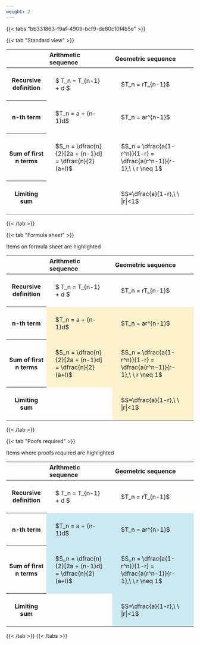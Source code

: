 ```yaml
---
weight: 2
---
```


{{< tabs "bb331863-f9af-4909-bcf9-de80c10f4b5e" >}}

{{< tab "Standard view" >}}

<style type="text/css">
#T_3d821 th.col_heading {
  text-align: left;
  font-size: 1em;
}
#T_3d821 td {
  text-align: left;
  font-size: 1em;
  padding: 1.5em;
}
</style>
<table id="T_3d821">
  <thead>
    <tr>
      <th class="blank level0" >&nbsp;</th>
      <th id="T_3d821_level0_col0" class="col_heading level0 col0" >Arithmetic sequence</th>
      <th id="T_3d821_level0_col1" class="col_heading level0 col1" >Geometric sequence</th>
    </tr>
  </thead>
  <tbody>
    <tr>
      <th id="T_3d821_level0_row0" class="row_heading level0 row0" >Recursive definition</th>
      <td id="T_3d821_row0_col0" class="data row0 col0" >$ T_n = T_{n-1} + d $</td>
      <td id="T_3d821_row0_col1" class="data row0 col1" >$T_n = rT_{n-1}$</td>
    </tr>
    <tr>
      <th id="T_3d821_level0_row1" class="row_heading level0 row1" >n-th term</th>
      <td id="T_3d821_row1_col0" class="data row1 col0" >$T_n = a + (n-1)d$</td>
      <td id="T_3d821_row1_col1" class="data row1 col1" >$T_n = ar^{n-1}$</td>
    </tr>
    <tr>
      <th id="T_3d821_level0_row2" class="row_heading level0 row2" >Sum of first n terms</th>
      <td id="T_3d821_row2_col0" class="data row2 col0" >$S_n = \dfrac{n}{2}[2a + (n-1)d] = \dfrac{n}{2}(a+l)$</td>
      <td id="T_3d821_row2_col1" class="data row2 col1" >$S_n = \dfrac{a(1-r^n)}{1-r} = \dfrac{a(r^n-1)}{r-1},\ \  r \neq 1$</td>
    </tr>
    <tr>
      <th id="T_3d821_level0_row3" class="row_heading level0 row3" >Limiting sum</th>
      <td id="T_3d821_row3_col0" class="data row3 col0" ></td>
      <td id="T_3d821_row3_col1" class="data row3 col1" >$S=\dfrac{a}{1-r},\ \ |r|<1$</td>
    </tr>
  </tbody>
</table>
{{< /tab >}}

{{< tab "Formula sheet" >}}

Items on formula sheet are highlighted 
<br>
<style type="text/css">
#T_2bf9b th.col_heading {
  text-align: left;
  font-size: 1em;
}
#T_2bf9b td {
  text-align: left;
  font-size: 1em;
  padding: 1.5em;
}
#T_2bf9b_row0_col0, #T_2bf9b_row0_col1, #T_2bf9b_row3_col0 {
  background-color: rgba(0,0,0,0);
}
#T_2bf9b_row1_col0, #T_2bf9b_row1_col1, #T_2bf9b_row2_col0, #T_2bf9b_row2_col1, #T_2bf9b_row3_col1 {
  background-color: rgba(255,194,10, 0.2);
}
</style>
<table id="T_2bf9b">
  <thead>
    <tr>
      <th class="blank level0" >&nbsp;</th>
      <th id="T_2bf9b_level0_col0" class="col_heading level0 col0" >Arithmetic sequence</th>
      <th id="T_2bf9b_level0_col1" class="col_heading level0 col1" >Geometric sequence</th>
    </tr>
  </thead>
  <tbody>
    <tr>
      <th id="T_2bf9b_level0_row0" class="row_heading level0 row0" >Recursive definition</th>
      <td id="T_2bf9b_row0_col0" class="data row0 col0" >$ T_n = T_{n-1} + d $</td>
      <td id="T_2bf9b_row0_col1" class="data row0 col1" >$T_n = rT_{n-1}$</td>
    </tr>
    <tr>
      <th id="T_2bf9b_level0_row1" class="row_heading level0 row1" >n-th term</th>
      <td id="T_2bf9b_row1_col0" class="data row1 col0" >$T_n = a + (n-1)d$</td>
      <td id="T_2bf9b_row1_col1" class="data row1 col1" >$T_n = ar^{n-1}$</td>
    </tr>
    <tr>
      <th id="T_2bf9b_level0_row2" class="row_heading level0 row2" >Sum of first n terms</th>
      <td id="T_2bf9b_row2_col0" class="data row2 col0" >$S_n = \dfrac{n}{2}[2a + (n-1)d] = \dfrac{n}{2}(a+l)$</td>
      <td id="T_2bf9b_row2_col1" class="data row2 col1" >$S_n = \dfrac{a(1-r^n)}{1-r} = \dfrac{a(r^n-1)}{r-1},\ \  r \neq 1$</td>
    </tr>
    <tr>
      <th id="T_2bf9b_level0_row3" class="row_heading level0 row3" >Limiting sum</th>
      <td id="T_2bf9b_row3_col0" class="data row3 col0" ></td>
      <td id="T_2bf9b_row3_col1" class="data row3 col1" >$S=\dfrac{a}{1-r},\ \ |r|<1$</td>
    </tr>
  </tbody>
</table>
{{< /tab >}}

{{< tab "Poofs required" >}}

Items where proofs required are highlighted 
<br>
<style type="text/css">
#T_a0f98 th.col_heading {
  text-align: left;
  font-size: 1em;
}
#T_a0f98 td {
  text-align: left;
  font-size: 1em;
  padding: 1.5em;
}
#T_a0f98_row0_col0, #T_a0f98_row0_col1, #T_a0f98_row3_col0 {
  background-color: rgba(0,0,0,0);
}
#T_a0f98_row1_col0, #T_a0f98_row1_col1, #T_a0f98_row2_col0, #T_a0f98_row2_col1, #T_a0f98_row3_col1 {
  background-color: rgba(0,150,200, 0.2);
}
</style>
<table id="T_a0f98">
  <thead>
    <tr>
      <th class="blank level0" >&nbsp;</th>
      <th id="T_a0f98_level0_col0" class="col_heading level0 col0" >Arithmetic sequence</th>
      <th id="T_a0f98_level0_col1" class="col_heading level0 col1" >Geometric sequence</th>
    </tr>
  </thead>
  <tbody>
    <tr>
      <th id="T_a0f98_level0_row0" class="row_heading level0 row0" >Recursive definition</th>
      <td id="T_a0f98_row0_col0" class="data row0 col0" >$ T_n = T_{n-1} + d $</td>
      <td id="T_a0f98_row0_col1" class="data row0 col1" >$T_n = rT_{n-1}$</td>
    </tr>
    <tr>
      <th id="T_a0f98_level0_row1" class="row_heading level0 row1" >n-th term</th>
      <td id="T_a0f98_row1_col0" class="data row1 col0" >$T_n = a + (n-1)d$</td>
      <td id="T_a0f98_row1_col1" class="data row1 col1" >$T_n = ar^{n-1}$</td>
    </tr>
    <tr>
      <th id="T_a0f98_level0_row2" class="row_heading level0 row2" >Sum of first n terms</th>
      <td id="T_a0f98_row2_col0" class="data row2 col0" >$S_n = \dfrac{n}{2}[2a + (n-1)d] = \dfrac{n}{2}(a+l)$</td>
      <td id="T_a0f98_row2_col1" class="data row2 col1" >$S_n = \dfrac{a(1-r^n)}{1-r} = \dfrac{a(r^n-1)}{r-1},\ \  r \neq 1$</td>
    </tr>
    <tr>
      <th id="T_a0f98_level0_row3" class="row_heading level0 row3" >Limiting sum</th>
      <td id="T_a0f98_row3_col0" class="data row3 col0" ></td>
      <td id="T_a0f98_row3_col1" class="data row3 col1" >$S=\dfrac{a}{1-r},\ \ |r|<1$</td>
    </tr>
  </tbody>
</table>
{{< /tab >}}
{{< /tabs >}}